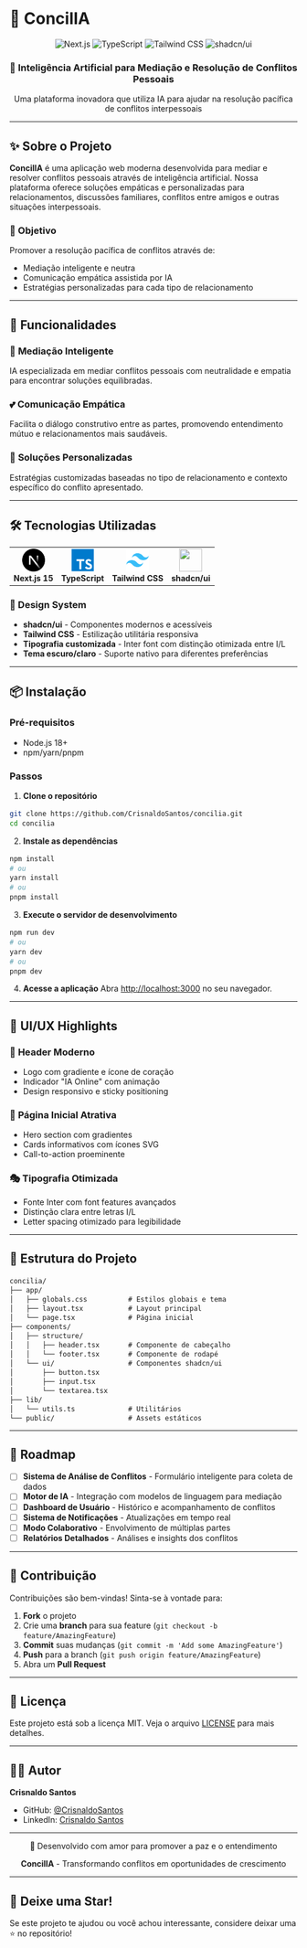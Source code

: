 # 🤝 ConcilIA

<div align="center">
  <img src="https://img.shields.io/badge/Next.js-15-black?style=for-the-badge&logo=next.js" alt="Next.js"/>
  <img src="https://img.shields.io/badge/TypeScript-blue?style=for-the-badge&logo=typescript" alt="TypeScript"/>
  <img src="https://img.shields.io/badge/Tailwind_CSS-38B2AC?style=for-the-badge&logo=tailwind-css&logoColor=white" alt="Tailwind CSS"/>
  <img src="https://img.shields.io/badge/shadcn/ui-000000?style=for-the-badge&logo=shadcnui&logoColor=white" alt="shadcn/ui"/>
</div>

<div align="center">
  <h3>🧠 Inteligência Artificial para Mediação e Resolução de Conflitos Pessoais</h3>
  <p>Uma plataforma inovadora que utiliza IA para ajudar na resolução pacífica de conflitos interpessoais</p>
</div>

---

## ✨ Sobre o Projeto

**ConcilIA** é uma aplicação web moderna desenvolvida para mediar e resolver conflitos pessoais através de inteligência artificial. Nossa plataforma oferece soluções empáticas e personalizadas para relacionamentos, discussões familiares, conflitos entre amigos e outras situações interpessoais.

### 🎯 Objetivo

Promover a resolução pacífica de conflitos através de:

- Mediação inteligente e neutra
- Comunicação empática assistida por IA
- Estratégias personalizadas para cada tipo de relacionamento

---

## 🚀 Funcionalidades

### 🤖 **Mediação Inteligente**

IA especializada em mediar conflitos pessoais com neutralidade e empatia para encontrar soluções equilibradas.

### 💕 **Comunicação Empática**

Facilita o diálogo construtivo entre as partes, promovendo entendimento mútuo e relacionamentos mais saudáveis.

### 📖 **Soluções Personalizadas**

Estratégias customizadas baseadas no tipo de relacionamento e contexto específico do conflito apresentado.

---

## 🛠️ Tecnologias Utilizadas

<table>
  <tr>
    <td align="center">
      <img src="https://raw.githubusercontent.com/devicons/devicon/master/icons/nextjs/nextjs-original.svg" width="40" height="40"/>
      <br><strong>Next.js 15</strong>
    </td>
    <td align="center">
      <img src="https://raw.githubusercontent.com/devicons/devicon/master/icons/typescript/typescript-original.svg" width="40" height="40"/>
      <br><strong>TypeScript</strong>
    </td>
    <td align="center">
      <img src="https://raw.githubusercontent.com/devicons/devicon/master/icons/tailwindcss/tailwindcss-plain.svg" width="40" height="40"/>
      <br><strong>Tailwind CSS</strong>
    </td>
    <td align="center">
      <img src="https://ui.shadcn.com/favicon.ico" width="40" height="40"/>
      <br><strong>shadcn/ui</strong>
    </td>
  </tr>
</table>

### 🎨 Design System

- **shadcn/ui** - Componentes modernos e acessíveis
- **Tailwind CSS** - Estilização utilitária responsiva
- **Tipografia customizada** - Inter font com distinção otimizada entre I/L
- **Tema escuro/claro** - Suporte nativo para diferentes preferências

---

## 📦 Instalação

### Pré-requisitos

- Node.js 18+
- npm/yarn/pnpm

### Passos

1. **Clone o repositório**

```bash
git clone https://github.com/CrisnaldoSantos/concilia.git
cd concilia
```

2. **Instale as dependências**

```bash
npm install
# ou
yarn install
# ou
pnpm install
```

3. **Execute o servidor de desenvolvimento**

```bash
npm run dev
# ou
yarn dev
# ou
pnpm dev
```

4. **Acesse a aplicação**
   Abra [http://localhost:3000](http://localhost:3000) no seu navegador.

---

## 🎨 UI/UX Highlights

### 🎯 **Header Moderno**

- Logo com gradiente e ícone de coração
- Indicador "IA Online" com animação
- Design responsivo e sticky positioning

### 🌟 **Página Inicial Atrativa**

- Hero section com gradientes
- Cards informativos com ícones SVG
- Call-to-action proeminente

### 🎭 **Tipografia Otimizada**

- Fonte Inter com font features avançados
- Distinção clara entre letras I/L
- Letter spacing otimizado para legibilidade

---

## 📁 Estrutura do Projeto

```
concilia/
├── app/
│   ├── globals.css          # Estilos globais e tema
│   ├── layout.tsx           # Layout principal
│   └── page.tsx             # Página inicial
├── components/
│   ├── structure/
│   │   ├── header.tsx       # Componente de cabeçalho
│   │   └── footer.tsx       # Componente de rodapé
│   └── ui/                  # Componentes shadcn/ui
│       ├── button.tsx
│       ├── input.tsx
│       └── textarea.tsx
├── lib/
│   └── utils.ts             # Utilitários
└── public/                  # Assets estáticos
```

---

## 🎯 Roadmap

- [ ] **Sistema de Análise de Conflitos** - Formulário inteligente para coleta de dados
- [ ] **Motor de IA** - Integração com modelos de linguagem para mediação
- [ ] **Dashboard de Usuário** - Histórico e acompanhamento de conflitos
- [ ] **Sistema de Notificações** - Atualizações em tempo real
- [ ] **Modo Colaborativo** - Envolvimento de múltiplas partes
- [ ] **Relatórios Detalhados** - Análises e insights dos conflitos

---

## 🤝 Contribuição

Contribuições são bem-vindas! Sinta-se à vontade para:

1. **Fork** o projeto
2. Crie uma **branch** para sua feature (`git checkout -b feature/AmazingFeature`)
3. **Commit** suas mudanças (`git commit -m 'Add some AmazingFeature'`)
4. **Push** para a branch (`git push origin feature/AmazingFeature`)
5. Abra um **Pull Request**

---

## 📄 Licença

Este projeto está sob a licença MIT. Veja o arquivo [LICENSE](LICENSE) para mais detalhes.

---

## 👨‍💻 Autor

**Crisnaldo Santos**

- GitHub: [@CrisnaldoSantos](https://github.com/CrisnaldoSantos)
- LinkedIn: [Crisnaldo Santos](https://www.linkedin.com/in/crisnaldo-carvalho-76741212b/)

---

<div align="center">
  <p>💚 Desenvolvido com amor para promover a paz e o entendimento</p>
  <p><strong>ConcilIA</strong> - Transformando conflitos em oportunidades de crescimento</p>
</div>

---

## 🌟 Deixe uma Star!

Se este projeto te ajudou ou você achou interessante, considere deixar uma ⭐ no repositório!
